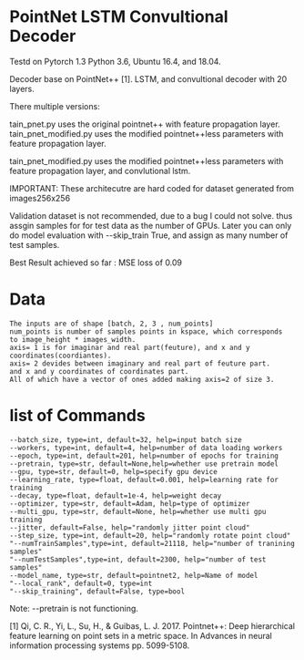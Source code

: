# PointNet LSTM Convultional Decoder

Testd on Pytorch 1.3 Python 3.6, Ubuntu 16.4, and 18.04.

Decoder base on PointNet++ [1]. LSTM, and convultional decoder with 20 layers.

There multiple versions:

tain_pnet.py uses the original pointnet++ with feature propagation layer.
tain_pnet_modified.py uses the modified pointnet++less parameters with feature propagation layer.

tain_pnet_modified.py uses the modified pointnet++less parameters with feature propagation layer,
and convlutional lstm.

IMPORTANT: These architecutre are hard coded for dataset generated from images256x256

Validation dataset is not recommended, due to a bug I could not solve.
 thus assgin samples for for test data as the number of GPUs.
 Later you can only do model evaluation with --skip_train True, and assign as many number of test samples.

Best Result achieved so far : MSE loss of 0.09

 # Data
    The inputs are of shape [batch, 2, 3 , num_points]
    num_points is number of samples points in kspace, which corresponds 
    to image_height * images_width.
    axis= 1 is for imaginar and real part(feuture), and x and y coordinates(coordiantes).
    axis= 2 devides between imaginary and real part of feuture part.
    and x and y coordinates of coordinates part.
    All of which have a vector of ones added making axis=2 of size 3.
    

 # list of Commands 

    --batch_size, type=int, default=32, help=input batch size
    --workers, type=int, default=4, help=number of data loading workers
    --epoch, type=int, default=201, help=number of epochs for training
    --pretrain, type=str, default=None,help=whether use pretrain model
    --gpu, type=str, default=0, help=specify gpu device
    --learning_rate, type=float, default=0.001, help=learning rate for training
    --decay, type=float, default=1e-4, help=weight decay
    --optimizer, type=str, default=Adam, help=type of optimizer
    --multi_gpu, type=str, default=None, help=whether use multi gpu training
    --jitter, default=False, help="randomly jitter point cloud"
    --step_size, type=int, default=20, help="randomly rotate point cloud"
    "--numTrainSamples",type=int, default=21118, help="number of tranining samples"
    "--numTestSamples",type=int, default=2300, help="number of test samples"
    --model_name, type=str, default=pointnet2, help=Name of model
    "--local_rank", default=0, type=int
    "--skip_training", default=False, type=bool


Note: 
--pretrain is not functioning.





















[1]
Qi, C. R., Yi, L., Su, H., & Guibas, L. J. 2017. Pointnet++: Deep hierarchical feature learning on point sets in a metric space. In Advances in neural information processing systems pp. 5099-5108.

